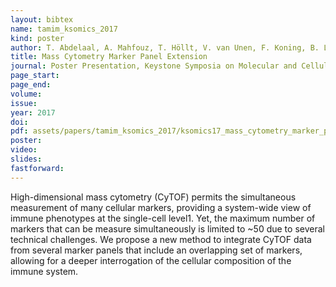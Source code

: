 ```yaml
---
layout: bibtex
name: tamim_ksomics_2017
kind: poster
author: T. Abdelaal, A. Mahfouz, T. Höllt, V. van Unen, F. Koning, B. Lelieveldt, M. Reinders
title: Mass Cytometry Marker Panel Extension
journal: Poster Presentation, Keystone Symposia on Molecular and Cellular Biology; Single Cell Omics, Stockholm, Swe
page_start: 
page_end: 
volume: 
issue: 
year: 2017
doi: 
pdf: assets/papers/tamim_ksomics_2017/ksomics17_mass_cytometry_marker_panel_extension.pdf
poster:
video: 
slides: 
fastforward: 
---
```

High-dimensional mass cytometry (CyTOF) permits the simultaneous measurement of many cellular markers, providing a system-wide view of immune phenotypes at the single-cell level1. Yet, the maximum number of markers that can be measure simultaneously is limited to ~50 due to several technical challenges. We propose a new method to integrate CyTOF data from several marker panels that include an overlapping set of markers, allowing for a deeper interrogation of the cellular composition of the immune system.